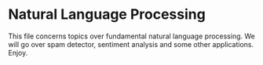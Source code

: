 # Natural Language Processing

This file concerns topics over fundamental natural language processing. We will go over spam detector, sentiment analysis and some other applications. Enjoy.
